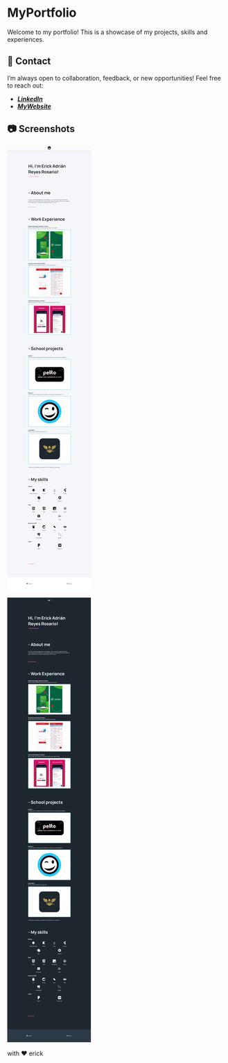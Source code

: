 # MyPortfolio

Welcome to my portfolio! This is a showcase of my projects, skills and experiences.

## :eyes: Contact

I’m always open to collaboration, feedback, or new opportunities! Feel free to reach out:

- __*[LinkedIn](https://www.linkedin.com/in/erick-adrian-reyes-rosario/)*__
- __*[MyWebsite](https://erad.dev/)*__

## :camera: Screenshots
![LightTheme](assets-readme/light-theme.png)

![DarkTheme](assets-readme/dark-theme.png)

with :heart: erick

